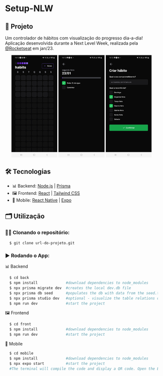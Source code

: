 # Setup-NLW

## 🚀 Projeto
Um controlador de hábitos com visualização do progresso dia-a-dia!</br>
Aplicação desenvolvida durante a Next Level Week, realizada pela [@Rocketseat](https://www.rocketseat.com.br) em jan/23.

<div align="center">
  <img alt="1 - overview" title="1 - overview" src="assets/NlwSetup1.jpg" width="30%" />
  <img alt="2 - overview" title="2 - overview" src="assets/NlwSetup2.jpg" width="30%" />
  <img alt="3 - overview" title="3 - overview" src="assets/NlwSetup3.jpg" width="30%" />
</div>


## 🛠️ Tecnologias
- 📊 Backend: [Node.js](https://nodejs.org/en/) | [Prisma](https://www.prisma.io)
- 🖼️ Frontend: [React](https://pt-br.reactjs.org) | [Tailwind CSS](https://tailwindcss.com)
- 📱 Mobile: [React Native](https://reactnative.dev) | [Expo](https://expo.dev)


## 🗂️ Utilização

### 🐑🐑 Clonando o repositório:

```bash
  $ git clone url-do-projeto.git
```

### ▶️ Rodando o App:

📊 Backend
```bash
  $ cd back
  $ npm install             #download dependencies to node_modules
  $ npx prisma migrate dev  #creates the local dev.db file
  $ npx prisma db seed      #populates the db with data from the seed.ts file
  $ npx prisma studio dev   #optional - visualize the table relations on a diagram on the web browser
  $ npm run dev             #start the project
```

🖼️ Frontend
```bash
  $ cd front
  $ npm install             #download dependencies to node_modules
  $ npm run dev             #start the project
```

📱 Mobile
```bash
  $ cd mobile
  $ npm install             #download dependencies to node_modules
  $ npx expo start          #start the project
  #The terminal will compile the code and display a QR code. Open the Expo Go app, and scan this QR code to see the project running on your phone
```
